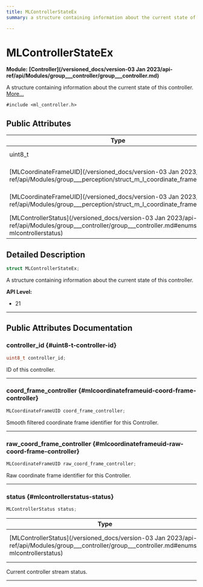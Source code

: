 ```yaml
---
title: MLControllerStateEx
summary: a structure containing information about the current state of this controller. 

---
```


# MLControllerStateEx

**Module:** **[Controller](/versioned_docs/version-03 Jan 2023/api-ref/api/Modules/group___controller/group___controller.md)**



A structure containing information about the current state of this controller.  [More...](#detailed-description)


`#include <ml_controller.h>`

## Public Attributes

| Type           | Name           |
| -------------- | -------------- |
| uint8_t | **[controller_id](/versioned_docs/version-03 Jan 2023/api-ref/api/Modules/group___controller/struct_m_l_controller_state_ex.md#uint8-t-controller-id)**  |
| [MLCoordinateFrameUID](/versioned_docs/version-03 Jan 2023/api-ref/api/Modules/group___perception/struct_m_l_coordinate_frame_u_i_d.md) | **[coord_frame_controller](/versioned_docs/version-03 Jan 2023/api-ref/api/Modules/group___controller/struct_m_l_controller_state_ex.md#mlcoordinateframeuid-coord-frame-controller)**  |
| [MLCoordinateFrameUID](/versioned_docs/version-03 Jan 2023/api-ref/api/Modules/group___perception/struct_m_l_coordinate_frame_u_i_d.md) | **[raw_coord_frame_controller](/versioned_docs/version-03 Jan 2023/api-ref/api/Modules/group___controller/struct_m_l_controller_state_ex.md#mlcoordinateframeuid-raw-coord-frame-controller)**  |
| [MLControllerStatus](/versioned_docs/version-03 Jan 2023/api-ref/api/Modules/group___controller/group___controller.md#enums-mlcontrollerstatus) | **[status](/versioned_docs/version-03 Jan 2023/api-ref/api/Modules/group___controller/struct_m_l_controller_state_ex.md#mlcontrollerstatus-status)**  |

## Detailed Description

```cpp
struct MLControllerStateEx;
```

A structure containing information about the current state of this controller. 




**API Level:**
  * 21 




-----------
## Public Attributes Documentation

### controller_id {#uint8-t-controller-id}

```cpp
uint8_t controller_id;
```


ID of this controller. 





-----------

### coord_frame_controller {#mlcoordinateframeuid-coord-frame-controller}

```cpp
MLCoordinateFrameUID coord_frame_controller;
```


Smooth filtered coordinate frame identifier for this Controller. 





-----------

### raw_coord_frame_controller {#mlcoordinateframeuid-raw-coord-frame-controller}

```cpp
MLCoordinateFrameUID raw_coord_frame_controller;
```


Raw coordinate frame identifier for this Controller. 





-----------

### status {#mlcontrollerstatus-status}

```cpp
MLControllerStatus status;
```



| Type | Description |
|--|--|
| [MLControllerStatus](/versioned_docs/version-03 Jan 2023/api-ref/api/Modules/group___controller/group___controller.md#enums-mlcontrollerstatus) | Stream mode for controller stream.  |


Current controller stream status. 





-----------


